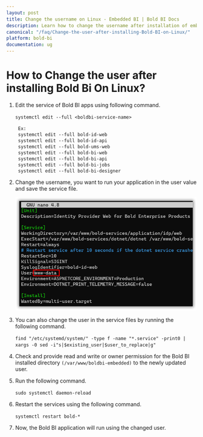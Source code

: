 ```yaml
---
layout: post
title: Change the username on Linux - Embedded BI | Bold BI Docs
description: Learn how to change the username after installation of embedded Bold BI, an analytical software on Linux machine using the instructions described in this page.
canonical: "/faq/Change-the-user-after-installing-Bold-BI-on-Linux/"
platform: bold-bi
documentation: ug
---
```


# How to Change the user after installing Bold Bi On Linux?
1. Edit the service of Bold BI apps using following command.
    
    `systemctl edit --full <boldbi-service-name>`
 
        Ex: 
        systemctl edit --full bold-id-web 
        systemctl edit --full bold-id-api 
        systemctl edit --full bold-ums-web 
        systemctl edit --full bold-bi-web 
        systemctl edit --full bold-bi-api 
        systemctl edit --full bold-bi-jobs 
        systemctl edit --full bold-bi-designer 
 
2. Change the username, you want to run your application in the user value and save the service file.

    ![Change User After Installation](/static/assets/faq/images/change-user-after-installation.png)

3. You can also change the user in the service files by running the following command. 

    `find "/etc/systemd/system/" -type f -name "*.service" -print0 | xargs -0 sed -i"s|$existing_user|$user_to_replace|g"`

4. Check and provide read and write or owner permission for the Bold BI installed directory `(/var/www/boldbi-embedded)` to the newly updated user.
 
5. Run the following command. 

    `sudo systemctl daemon-reload`

6. Restart the services using the following command. 

    `systemctl restart bold-*` 

7. Now, the Bold BI application will run using the changed user.